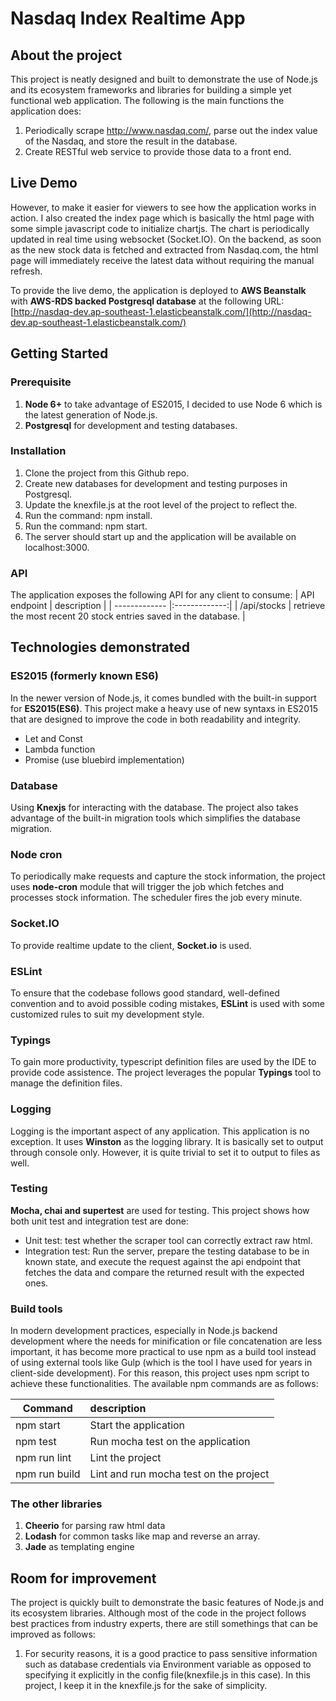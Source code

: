 
# Nasdaq Index Realtime App

## About the project
This project is neatly designed and built to demonstrate the use of Node.js and its ecosystem frameworks and libraries for building a simple yet functional web application. 
The following is the main functions the application does:

1. Periodically scrape http://www.nasdaq.com/, parse out the index value of the Nasdaq, and store the result in the database.  
2. Create RESTful web service to provide those data to a front end.

## Live Demo
However, to make it easier for viewers to see how the application works in action. I also created the index page which is basically the html page with some simple javascript 
code to initialize chartjs. The chart is periodically updated in real time using websocket (Socket.IO). On the backend, as soon as 
the new stock data is fetched and extracted from Nasdaq.com, the html page will immediately receive the latest data without requiring the manual refresh.

To provide the live demo, the application is deployed to **AWS Beanstalk** with **AWS-RDS backed Postgresql database** at the following URL:
[http://nasdaq-dev.ap-southeast-1.elasticbeanstalk.com/](http://nasdaq-dev.ap-southeast-1.elasticbeanstalk.com/)

## Getting Started
### Prerequisite

1. **Node 6+** to take advantage of ES2015, I decided to use Node 6 which is the latest generation of Node.js.
2. **Postgresql** for development and testing databases.

### Installation
1. Clone the project from this Github repo.
2. Create new databases for development and testing purposes in Postgresql.
3. Update the knexfile.js at the root level of the project to reflect the. 
4. Run the command: npm install.
5. Run the command: npm start.
6. The server should start up and the application will be available on localhost:3000.

### API
The application exposes the following API for any client to consume:
| API endpoint        | description  |
| -------------  |:-------------:|
| /api/stocks      | retrieve the most recent 20 stock entries saved in the database. |

## Technologies demonstrated
### ES2015 (formerly known ES6)
  In the newer version of Node.js, it comes bundled with the built-in support for **ES2015(ES6)**. This project make a heavy use of new syntaxs in ES2015 that are designed to 
improve the code in both readability and integrity.

- Let and Const
- Lambda function
- Promise (use bluebird implementation)

### Database
  Using **Knexjs** for interacting with the database. The project also takes advantage of the built-in migration tools which simplifies the database migration.

### Node cron
  To periodically make requests and capture the stock information, the project uses **node-cron** module that will trigger the job which fetches and processes stock information.
  The scheduler fires the job every minute.

### Socket.IO
  To provide realtime update to the client, **Socket.io** is used.  

### ESLint
  To ensure that the codebase follows good standard, well-defined convention and to avoid possible coding mistakes, **ESLint** is used with some customized rules to 
  suit my development style.

### Typings
  To gain more productivity, typescript definition files are used by the IDE to provide code assistence. The project leverages the popular **Typings** tool to manage 
  the definition files.

### Logging
  Logging is the important aspect of any application. This application is no exception. It uses **Winston** as the logging library. It is basically set to output 
  through console only. However, it is quite trivial to set it to output to files as well.

### Testing
  **Mocha, chai and supertest** are used for testing. This project shows how both unit test and integration test are done:
- Unit test: test whether the scraper tool can correctly extract raw html.
-  Integration test: Run the server, prepare the testing database to be in known state, and execute the request against the api endpoint that fetches 
  the data and compare the returned result with the expected ones.


### Build tools
  In modern development practices, especially in Node.js backend development where the needs for minification or file concatenation are less important, 
  it has become more practical to use npm as a build tool instead of using external tools like Gulp (which is the tool I have used for years in client-side development). 
  For this reason, this project uses npm script to achieve these functionalities.
    The available npm commands are as follows:

| Command        | description  |
| -------------  |:-------------|
| npm start      | Start the application |
| npm test       | Run mocha test on the application      |
| npm run lint   | Lint the project      |
| npm run build  | Lint and run mocha test on the project      |


### The other libraries
1. **Cheerio** for parsing raw html data
2. **Lodash** for common tasks like map and reverse an array.
3. **Jade** as templating engine


## Room for improvement
The project is quickly built to demonstrate the basic features of Node.js and its ecosystem libraries. Although most of the code in the project follows best 
practices from industry experts, there are still somethings that can be improved as follows: 

1. For security reasons, it is a good practice to pass sensitive information such as database credentials via Environment variable as opposed to specifying it explicitly in 
the config file(knexfile.js in this case). In this project, I keep it in the knexfile.js for the sake of simplicity.
